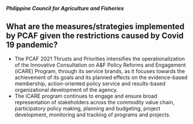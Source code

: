 ##### Philippine Council for Agriculture and Fisheries

## What are the measures/strategies implemented by PCAF given the restrictions caused by Covid 19 pandemic?


 - The PCAF 2021 Thrusts and Priorities intensifies the operationalization of the Innovative Consultation on A&F Policy Reforms and Engagement (iCARE) Program, through its service brands, as it focuses towards the achievement of its goals and its planned effects on the evidence-based membership, action-oriented policy service and results-based organizational development of the agency. 
 - The iCARE program continues to engage and ensure broad representation of stakeholders across the commodity value chain, participatory policy making, planning and budgeting, project development, monitoring and tracking of programs and projects.
